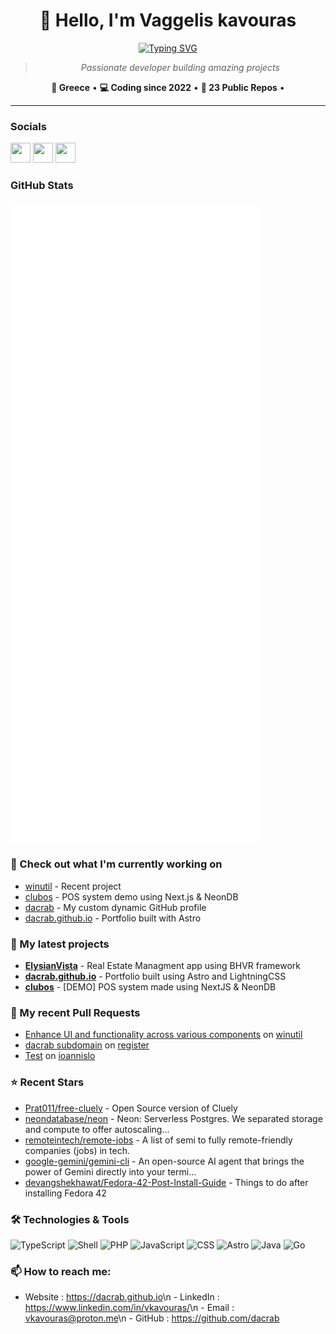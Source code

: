 <div align="center">

# 👋 Hello, I'm Vaggelis kavouras

[![Typing SVG](https://readme-typing-svg.demolab.com?font=Fira+Code&size=24&duration=3000&pause=1000&color=58A6FF&center=true&vCenter=true&multiline=false&width=600&height=60&lines=Full-Stack+Developer;Open+Source+Enthusiast;Building+Amazing+Projects;Always+Learning+New+Technologies)](https://github.com/dacrab)

> *Passionate developer building amazing projects*

**📍 Greece** • **💻 Coding since 2022** • **🚀 23 Public Repos** •

</div>

---

### Socials

<p align="left"><a href="https://github.com/dacrab" target="_blank" rel="noreferrer"><picture><source media="(prefers-color-scheme: dark)" srcset="https://raw.githubusercontent.com/danielcranney/readme-generator/main/public/icons/socials/github-dark.svg" /><source media="(prefers-color-scheme: light)" srcset="https://raw.githubusercontent.com/danielcranney/readme-generator/main/public/icons/socials/github.svg" /><img src="https://raw.githubusercontent.com/danielcranney/readme-generator/main/public/icons/socials/github.svg" width="32" height="32" /></picture></a> <a href="https://www.linkedin.com/in/vkavouras/" target="_blank" rel="noreferrer"><picture><source media="(prefers-color-scheme: dark)" srcset="https://raw.githubusercontent.com/danielcranney/readme-generator/main/public/icons/socials/linkedin-dark.svg" /><source media="(prefers-color-scheme: light)" srcset="https://raw.githubusercontent.com/danielcranney/readme-generator/main/public/icons/socials/linkedin.svg" /><img src="https://raw.githubusercontent.com/danielcranney/readme-generator/main/public/icons/socials/linkedin.svg" width="32" height="32" /></picture></a> <a href="https://www.instagram.com/killcrb/" target="_blank" rel="noreferrer"><picture><source media="(prefers-color-scheme: dark)" srcset="https://raw.githubusercontent.com/danielcranney/readme-generator/main/public/icons/socials/instagram-dark.svg" /><source media="(prefers-color-scheme: light)" srcset="https://raw.githubusercontent.com/danielcranney/readme-generator/main/public/icons/socials/instagram.svg" /><img src="https://raw.githubusercontent.com/danielcranney/readme-generator/main/public/icons/socials/instagram.svg" width="32" height="32" /></picture></a></p>

### GitHub Stats

<p align="left"><img src="https://raw.githubusercontent.com/dacrab/dacrab/main/github-metrics.svg" /></p>

### 👷 Check out what I'm currently working on

* [winutil](https://github.com/ChrisTitusTech/winutil) - Recent project
* [clubos](https://github.com/dacrab/clubos) - POS system demo using Next.js & NeonDB
* [dacrab](https://github.com/dacrab/dacrab) - My custom dynamic GitHub profile
* [dacrab.github.io](https://github.com/dacrab/dacrab.github.io) - Portfolio built with Astro

### 🌱 My latest projects

* [**ElysianVista**](https://github.com/dacrab/ElysianVista) - Real Estate Managment app using BHVR framework
* [**dacrab.github.io**](https://github.com/dacrab/dacrab.github.io) - Portfolio built using Astro and LightningCSS
* [**clubos**](https://github.com/dacrab/clubos) - [DEMO] POS system made using NextJS & NeonDB

### 🔨 My recent Pull Requests

* [Enhance UI and functionality across various components](https://github.com/ChrisTitusTech/winutil/pull/3558) on [winutil](https://api.github.com/repos/ChrisTitusTech/winutil)
* [dacrab subdomain](https://github.com/is-a-dev/register/pull/25480) on [register](https://api.github.com/repos/is-a-dev/register)
* [Test](https://github.com/dacrab/ioannislo/pull/1) on [ioannislo](https://api.github.com/repos/dacrab/ioannislo)

### ⭐ Recent Stars

* [Prat011/free-cluely](https://github.com/Prat011/free-cluely) - Open Source version of Cluely
* [neondatabase/neon](https://github.com/neondatabase/neon) - Neon: Serverless Postgres. We separated storage and compute to offer autoscaling...
* [remoteintech/remote-jobs](https://github.com/remoteintech/remote-jobs) - A list of semi to fully remote-friendly companies (jobs) in tech.
* [google-gemini/gemini-cli](https://github.com/google-gemini/gemini-cli) - An open-source AI agent that brings the power of Gemini directly into your termi...
* [devangshekhawat/Fedora-42-Post-Install-Guide](https://github.com/devangshekhawat/Fedora-42-Post-Install-Guide) - Things to do after installing Fedora 42

### 🛠️ Technologies & Tools

![TypeScript](https://img.shields.io/badge/TypeScript-3178C6?style=for-the-badge&logoColor=white)
![Shell](https://img.shields.io/badge/Shell-89e051?style=for-the-badge&logoColor=white)
![PHP](https://img.shields.io/badge/PHP-777BB4?style=for-the-badge&logoColor=white)
![JavaScript](https://img.shields.io/badge/JavaScript-F7DF1E?style=for-the-badge&logoColor=white)
![CSS](https://img.shields.io/badge/CSS-1572B6?style=for-the-badge&logoColor=white)
![Astro](https://img.shields.io/badge/Astro-FF5D01?style=for-the-badge&logoColor=white)
![Java](https://img.shields.io/badge/Java-666666?style=for-the-badge&logoColor=white)
![Go](https://img.shields.io/badge/Go-00ADD8?style=for-the-badge&logoColor=white)

### 📫 How to reach me:
  - Website  : <https://dacrab.github.io>\n  - LinkedIn : <https://www.linkedin.com/in/vkavouras/>\n  - Email    : <vkavouras@proton.me>\n  - GitHub   : <https://github.com/dacrab>